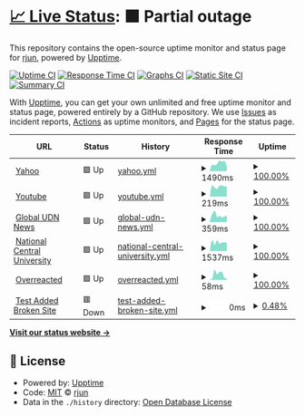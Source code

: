 # [📈 Live Status](https://xxrjun.github.io/upptime): <!--live status--> **🟧 Partial outage**

This repository contains the open-source uptime monitor and status page for [rjun](https://xxrjun.github.io/upptime), powered by [Upptime](https://github.com/upptime/upptime).

[![Uptime CI](https://github.com/xxrjun/upptime/workflows/Uptime%20CI/badge.svg)](https://github.com/xxrjun/upptime/actions?query=workflow%3A%22Uptime+CI%22)
[![Response Time CI](https://github.com/xxrjun/upptime/workflows/Response%20Time%20CI/badge.svg)](https://github.com/xxrjun/upptime/actions?query=workflow%3A%22Response+Time+CI%22)
[![Graphs CI](https://github.com/xxrjun/upptime/workflows/Graphs%20CI/badge.svg)](https://github.com/xxrjun/upptime/actions?query=workflow%3A%22Graphs+CI%22)
[![Static Site CI](https://github.com/xxrjun/upptime/workflows/Static%20Site%20CI/badge.svg)](https://github.com/xxrjun/upptime/actions?query=workflow%3A%22Static+Site+CI%22)
[![Summary CI](https://github.com/xxrjun/upptime/workflows/Summary%20CI/badge.svg)](https://github.com/xxrjun/upptime/actions?query=workflow%3A%22Summary+CI%22)

With [Upptime](https://upptime.js.org), you can get your own unlimited and free uptime monitor and status page, powered entirely by a GitHub repository. We use [Issues](https://github.com/xxrjun/upptime/issues) as incident reports, [Actions](https://github.com/xxrjun/upptime/actions) as uptime monitors, and [Pages](https://xxrjun.github.io/upptime) for the status page.

<!--start: status pages-->
<!-- This summary is generated by Upptime (https://github.com/upptime/upptime) -->
<!-- Do not edit this manually, your changes will be overwritten -->
<!-- prettier-ignore -->
| URL | Status | History | Response Time | Uptime |
| --- | ------ | ------- | ------------- | ------ |
| <img alt="" src="https://favicons.githubusercontent.com/tw.yahoo.com" height="13"> [Yahoo](https://tw.yahoo.com) | 🟩 Up | [yahoo.yml](https://github.com/xxrjun/upptime/commits/HEAD/history/yahoo.yml) | <details><summary><img alt="Response time graph" src="./graphs/yahoo/response-time-week.png" height="20"> 1490ms</summary><br><a href="https://xxrjun.github.io/upptime/history/yahoo"><img alt="Response time 1490" src="https://img.shields.io/endpoint?url=https%3A%2F%2Fraw.githubusercontent.com%2Fxxrjun%2Fupptime%2FHEAD%2Fapi%2Fyahoo%2Fresponse-time.json"></a><br><a href="https://xxrjun.github.io/upptime/history/yahoo"><img alt="24-hour response time 1490" src="https://img.shields.io/endpoint?url=https%3A%2F%2Fraw.githubusercontent.com%2Fxxrjun%2Fupptime%2FHEAD%2Fapi%2Fyahoo%2Fresponse-time-day.json"></a><br><a href="https://xxrjun.github.io/upptime/history/yahoo"><img alt="7-day response time 1490" src="https://img.shields.io/endpoint?url=https%3A%2F%2Fraw.githubusercontent.com%2Fxxrjun%2Fupptime%2FHEAD%2Fapi%2Fyahoo%2Fresponse-time-week.json"></a><br><a href="https://xxrjun.github.io/upptime/history/yahoo"><img alt="30-day response time 1490" src="https://img.shields.io/endpoint?url=https%3A%2F%2Fraw.githubusercontent.com%2Fxxrjun%2Fupptime%2FHEAD%2Fapi%2Fyahoo%2Fresponse-time-month.json"></a><br><a href="https://xxrjun.github.io/upptime/history/yahoo"><img alt="1-year response time 1490" src="https://img.shields.io/endpoint?url=https%3A%2F%2Fraw.githubusercontent.com%2Fxxrjun%2Fupptime%2FHEAD%2Fapi%2Fyahoo%2Fresponse-time-year.json"></a></details> | <details><summary><a href="https://xxrjun.github.io/upptime/history/yahoo">100.00%</a></summary><a href="https://xxrjun.github.io/upptime/history/yahoo"><img alt="All-time uptime 100.00%" src="https://img.shields.io/endpoint?url=https%3A%2F%2Fraw.githubusercontent.com%2Fxxrjun%2Fupptime%2FHEAD%2Fapi%2Fyahoo%2Fuptime.json"></a><br><a href="https://xxrjun.github.io/upptime/history/yahoo"><img alt="24-hour uptime 100.00%" src="https://img.shields.io/endpoint?url=https%3A%2F%2Fraw.githubusercontent.com%2Fxxrjun%2Fupptime%2FHEAD%2Fapi%2Fyahoo%2Fuptime-day.json"></a><br><a href="https://xxrjun.github.io/upptime/history/yahoo"><img alt="7-day uptime 100.00%" src="https://img.shields.io/endpoint?url=https%3A%2F%2Fraw.githubusercontent.com%2Fxxrjun%2Fupptime%2FHEAD%2Fapi%2Fyahoo%2Fuptime-week.json"></a><br><a href="https://xxrjun.github.io/upptime/history/yahoo"><img alt="30-day uptime 100.00%" src="https://img.shields.io/endpoint?url=https%3A%2F%2Fraw.githubusercontent.com%2Fxxrjun%2Fupptime%2FHEAD%2Fapi%2Fyahoo%2Fuptime-month.json"></a><br><a href="https://xxrjun.github.io/upptime/history/yahoo"><img alt="1-year uptime 100.00%" src="https://img.shields.io/endpoint?url=https%3A%2F%2Fraw.githubusercontent.com%2Fxxrjun%2Fupptime%2FHEAD%2Fapi%2Fyahoo%2Fuptime-year.json"></a></details>
| <img alt="" src="https://favicons.githubusercontent.com/www.youtube.com" height="13"> [Youtube](https://www.youtube.com/) | 🟩 Up | [youtube.yml](https://github.com/xxrjun/upptime/commits/HEAD/history/youtube.yml) | <details><summary><img alt="Response time graph" src="./graphs/youtube/response-time-week.png" height="20"> 219ms</summary><br><a href="https://xxrjun.github.io/upptime/history/youtube"><img alt="Response time 219" src="https://img.shields.io/endpoint?url=https%3A%2F%2Fraw.githubusercontent.com%2Fxxrjun%2Fupptime%2FHEAD%2Fapi%2Fyoutube%2Fresponse-time.json"></a><br><a href="https://xxrjun.github.io/upptime/history/youtube"><img alt="24-hour response time 219" src="https://img.shields.io/endpoint?url=https%3A%2F%2Fraw.githubusercontent.com%2Fxxrjun%2Fupptime%2FHEAD%2Fapi%2Fyoutube%2Fresponse-time-day.json"></a><br><a href="https://xxrjun.github.io/upptime/history/youtube"><img alt="7-day response time 219" src="https://img.shields.io/endpoint?url=https%3A%2F%2Fraw.githubusercontent.com%2Fxxrjun%2Fupptime%2FHEAD%2Fapi%2Fyoutube%2Fresponse-time-week.json"></a><br><a href="https://xxrjun.github.io/upptime/history/youtube"><img alt="30-day response time 219" src="https://img.shields.io/endpoint?url=https%3A%2F%2Fraw.githubusercontent.com%2Fxxrjun%2Fupptime%2FHEAD%2Fapi%2Fyoutube%2Fresponse-time-month.json"></a><br><a href="https://xxrjun.github.io/upptime/history/youtube"><img alt="1-year response time 219" src="https://img.shields.io/endpoint?url=https%3A%2F%2Fraw.githubusercontent.com%2Fxxrjun%2Fupptime%2FHEAD%2Fapi%2Fyoutube%2Fresponse-time-year.json"></a></details> | <details><summary><a href="https://xxrjun.github.io/upptime/history/youtube">100.00%</a></summary><a href="https://xxrjun.github.io/upptime/history/youtube"><img alt="All-time uptime 100.00%" src="https://img.shields.io/endpoint?url=https%3A%2F%2Fraw.githubusercontent.com%2Fxxrjun%2Fupptime%2FHEAD%2Fapi%2Fyoutube%2Fuptime.json"></a><br><a href="https://xxrjun.github.io/upptime/history/youtube"><img alt="24-hour uptime 100.00%" src="https://img.shields.io/endpoint?url=https%3A%2F%2Fraw.githubusercontent.com%2Fxxrjun%2Fupptime%2FHEAD%2Fapi%2Fyoutube%2Fuptime-day.json"></a><br><a href="https://xxrjun.github.io/upptime/history/youtube"><img alt="7-day uptime 100.00%" src="https://img.shields.io/endpoint?url=https%3A%2F%2Fraw.githubusercontent.com%2Fxxrjun%2Fupptime%2FHEAD%2Fapi%2Fyoutube%2Fuptime-week.json"></a><br><a href="https://xxrjun.github.io/upptime/history/youtube"><img alt="30-day uptime 100.00%" src="https://img.shields.io/endpoint?url=https%3A%2F%2Fraw.githubusercontent.com%2Fxxrjun%2Fupptime%2FHEAD%2Fapi%2Fyoutube%2Fuptime-month.json"></a><br><a href="https://xxrjun.github.io/upptime/history/youtube"><img alt="1-year uptime 100.00%" src="https://img.shields.io/endpoint?url=https%3A%2F%2Fraw.githubusercontent.com%2Fxxrjun%2Fupptime%2FHEAD%2Fapi%2Fyoutube%2Fuptime-year.json"></a></details>
| <img alt="" src="https://favicons.githubusercontent.com/global.udn.com" height="13"> [Global UDN News](https://global.udn.com/) | 🟩 Up | [global-udn-news.yml](https://github.com/xxrjun/upptime/commits/HEAD/history/global-udn-news.yml) | <details><summary><img alt="Response time graph" src="./graphs/global-udn-news/response-time-week.png" height="20"> 359ms</summary><br><a href="https://xxrjun.github.io/upptime/history/global-udn-news"><img alt="Response time 359" src="https://img.shields.io/endpoint?url=https%3A%2F%2Fraw.githubusercontent.com%2Fxxrjun%2Fupptime%2FHEAD%2Fapi%2Fglobal-udn-news%2Fresponse-time.json"></a><br><a href="https://xxrjun.github.io/upptime/history/global-udn-news"><img alt="24-hour response time 359" src="https://img.shields.io/endpoint?url=https%3A%2F%2Fraw.githubusercontent.com%2Fxxrjun%2Fupptime%2FHEAD%2Fapi%2Fglobal-udn-news%2Fresponse-time-day.json"></a><br><a href="https://xxrjun.github.io/upptime/history/global-udn-news"><img alt="7-day response time 359" src="https://img.shields.io/endpoint?url=https%3A%2F%2Fraw.githubusercontent.com%2Fxxrjun%2Fupptime%2FHEAD%2Fapi%2Fglobal-udn-news%2Fresponse-time-week.json"></a><br><a href="https://xxrjun.github.io/upptime/history/global-udn-news"><img alt="30-day response time 359" src="https://img.shields.io/endpoint?url=https%3A%2F%2Fraw.githubusercontent.com%2Fxxrjun%2Fupptime%2FHEAD%2Fapi%2Fglobal-udn-news%2Fresponse-time-month.json"></a><br><a href="https://xxrjun.github.io/upptime/history/global-udn-news"><img alt="1-year response time 359" src="https://img.shields.io/endpoint?url=https%3A%2F%2Fraw.githubusercontent.com%2Fxxrjun%2Fupptime%2FHEAD%2Fapi%2Fglobal-udn-news%2Fresponse-time-year.json"></a></details> | <details><summary><a href="https://xxrjun.github.io/upptime/history/global-udn-news">100.00%</a></summary><a href="https://xxrjun.github.io/upptime/history/global-udn-news"><img alt="All-time uptime 100.00%" src="https://img.shields.io/endpoint?url=https%3A%2F%2Fraw.githubusercontent.com%2Fxxrjun%2Fupptime%2FHEAD%2Fapi%2Fglobal-udn-news%2Fuptime.json"></a><br><a href="https://xxrjun.github.io/upptime/history/global-udn-news"><img alt="24-hour uptime 100.00%" src="https://img.shields.io/endpoint?url=https%3A%2F%2Fraw.githubusercontent.com%2Fxxrjun%2Fupptime%2FHEAD%2Fapi%2Fglobal-udn-news%2Fuptime-day.json"></a><br><a href="https://xxrjun.github.io/upptime/history/global-udn-news"><img alt="7-day uptime 100.00%" src="https://img.shields.io/endpoint?url=https%3A%2F%2Fraw.githubusercontent.com%2Fxxrjun%2Fupptime%2FHEAD%2Fapi%2Fglobal-udn-news%2Fuptime-week.json"></a><br><a href="https://xxrjun.github.io/upptime/history/global-udn-news"><img alt="30-day uptime 100.00%" src="https://img.shields.io/endpoint?url=https%3A%2F%2Fraw.githubusercontent.com%2Fxxrjun%2Fupptime%2FHEAD%2Fapi%2Fglobal-udn-news%2Fuptime-month.json"></a><br><a href="https://xxrjun.github.io/upptime/history/global-udn-news"><img alt="1-year uptime 100.00%" src="https://img.shields.io/endpoint?url=https%3A%2F%2Fraw.githubusercontent.com%2Fxxrjun%2Fupptime%2FHEAD%2Fapi%2Fglobal-udn-news%2Fuptime-year.json"></a></details>
| <img alt="" src="https://favicons.githubusercontent.com/www.ncu.edu.tw" height="13"> [National Central University](https://www.ncu.edu.tw/tw/index.html) | 🟩 Up | [national-central-university.yml](https://github.com/xxrjun/upptime/commits/HEAD/history/national-central-university.yml) | <details><summary><img alt="Response time graph" src="./graphs/national-central-university/response-time-week.png" height="20"> 1537ms</summary><br><a href="https://xxrjun.github.io/upptime/history/national-central-university"><img alt="Response time 1537" src="https://img.shields.io/endpoint?url=https%3A%2F%2Fraw.githubusercontent.com%2Fxxrjun%2Fupptime%2FHEAD%2Fapi%2Fnational-central-university%2Fresponse-time.json"></a><br><a href="https://xxrjun.github.io/upptime/history/national-central-university"><img alt="24-hour response time 1537" src="https://img.shields.io/endpoint?url=https%3A%2F%2Fraw.githubusercontent.com%2Fxxrjun%2Fupptime%2FHEAD%2Fapi%2Fnational-central-university%2Fresponse-time-day.json"></a><br><a href="https://xxrjun.github.io/upptime/history/national-central-university"><img alt="7-day response time 1537" src="https://img.shields.io/endpoint?url=https%3A%2F%2Fraw.githubusercontent.com%2Fxxrjun%2Fupptime%2FHEAD%2Fapi%2Fnational-central-university%2Fresponse-time-week.json"></a><br><a href="https://xxrjun.github.io/upptime/history/national-central-university"><img alt="30-day response time 1537" src="https://img.shields.io/endpoint?url=https%3A%2F%2Fraw.githubusercontent.com%2Fxxrjun%2Fupptime%2FHEAD%2Fapi%2Fnational-central-university%2Fresponse-time-month.json"></a><br><a href="https://xxrjun.github.io/upptime/history/national-central-university"><img alt="1-year response time 1537" src="https://img.shields.io/endpoint?url=https%3A%2F%2Fraw.githubusercontent.com%2Fxxrjun%2Fupptime%2FHEAD%2Fapi%2Fnational-central-university%2Fresponse-time-year.json"></a></details> | <details><summary><a href="https://xxrjun.github.io/upptime/history/national-central-university">100.00%</a></summary><a href="https://xxrjun.github.io/upptime/history/national-central-university"><img alt="All-time uptime 100.00%" src="https://img.shields.io/endpoint?url=https%3A%2F%2Fraw.githubusercontent.com%2Fxxrjun%2Fupptime%2FHEAD%2Fapi%2Fnational-central-university%2Fuptime.json"></a><br><a href="https://xxrjun.github.io/upptime/history/national-central-university"><img alt="24-hour uptime 100.00%" src="https://img.shields.io/endpoint?url=https%3A%2F%2Fraw.githubusercontent.com%2Fxxrjun%2Fupptime%2FHEAD%2Fapi%2Fnational-central-university%2Fuptime-day.json"></a><br><a href="https://xxrjun.github.io/upptime/history/national-central-university"><img alt="7-day uptime 100.00%" src="https://img.shields.io/endpoint?url=https%3A%2F%2Fraw.githubusercontent.com%2Fxxrjun%2Fupptime%2FHEAD%2Fapi%2Fnational-central-university%2Fuptime-week.json"></a><br><a href="https://xxrjun.github.io/upptime/history/national-central-university"><img alt="30-day uptime 100.00%" src="https://img.shields.io/endpoint?url=https%3A%2F%2Fraw.githubusercontent.com%2Fxxrjun%2Fupptime%2FHEAD%2Fapi%2Fnational-central-university%2Fuptime-month.json"></a><br><a href="https://xxrjun.github.io/upptime/history/national-central-university"><img alt="1-year uptime 100.00%" src="https://img.shields.io/endpoint?url=https%3A%2F%2Fraw.githubusercontent.com%2Fxxrjun%2Fupptime%2FHEAD%2Fapi%2Fnational-central-university%2Fuptime-year.json"></a></details>
| <img alt="" src="https://favicons.githubusercontent.com/overreacted.io" height="13"> [Overreacted](https://overreacted.io/) | 🟩 Up | [overreacted.yml](https://github.com/xxrjun/upptime/commits/HEAD/history/overreacted.yml) | <details><summary><img alt="Response time graph" src="./graphs/overreacted/response-time-week.png" height="20"> 58ms</summary><br><a href="https://xxrjun.github.io/upptime/history/overreacted"><img alt="Response time 58" src="https://img.shields.io/endpoint?url=https%3A%2F%2Fraw.githubusercontent.com%2Fxxrjun%2Fupptime%2FHEAD%2Fapi%2Foverreacted%2Fresponse-time.json"></a><br><a href="https://xxrjun.github.io/upptime/history/overreacted"><img alt="24-hour response time 58" src="https://img.shields.io/endpoint?url=https%3A%2F%2Fraw.githubusercontent.com%2Fxxrjun%2Fupptime%2FHEAD%2Fapi%2Foverreacted%2Fresponse-time-day.json"></a><br><a href="https://xxrjun.github.io/upptime/history/overreacted"><img alt="7-day response time 58" src="https://img.shields.io/endpoint?url=https%3A%2F%2Fraw.githubusercontent.com%2Fxxrjun%2Fupptime%2FHEAD%2Fapi%2Foverreacted%2Fresponse-time-week.json"></a><br><a href="https://xxrjun.github.io/upptime/history/overreacted"><img alt="30-day response time 58" src="https://img.shields.io/endpoint?url=https%3A%2F%2Fraw.githubusercontent.com%2Fxxrjun%2Fupptime%2FHEAD%2Fapi%2Foverreacted%2Fresponse-time-month.json"></a><br><a href="https://xxrjun.github.io/upptime/history/overreacted"><img alt="1-year response time 58" src="https://img.shields.io/endpoint?url=https%3A%2F%2Fraw.githubusercontent.com%2Fxxrjun%2Fupptime%2FHEAD%2Fapi%2Foverreacted%2Fresponse-time-year.json"></a></details> | <details><summary><a href="https://xxrjun.github.io/upptime/history/overreacted">100.00%</a></summary><a href="https://xxrjun.github.io/upptime/history/overreacted"><img alt="All-time uptime 100.00%" src="https://img.shields.io/endpoint?url=https%3A%2F%2Fraw.githubusercontent.com%2Fxxrjun%2Fupptime%2FHEAD%2Fapi%2Foverreacted%2Fuptime.json"></a><br><a href="https://xxrjun.github.io/upptime/history/overreacted"><img alt="24-hour uptime 100.00%" src="https://img.shields.io/endpoint?url=https%3A%2F%2Fraw.githubusercontent.com%2Fxxrjun%2Fupptime%2FHEAD%2Fapi%2Foverreacted%2Fuptime-day.json"></a><br><a href="https://xxrjun.github.io/upptime/history/overreacted"><img alt="7-day uptime 100.00%" src="https://img.shields.io/endpoint?url=https%3A%2F%2Fraw.githubusercontent.com%2Fxxrjun%2Fupptime%2FHEAD%2Fapi%2Foverreacted%2Fuptime-week.json"></a><br><a href="https://xxrjun.github.io/upptime/history/overreacted"><img alt="30-day uptime 100.00%" src="https://img.shields.io/endpoint?url=https%3A%2F%2Fraw.githubusercontent.com%2Fxxrjun%2Fupptime%2FHEAD%2Fapi%2Foverreacted%2Fuptime-month.json"></a><br><a href="https://xxrjun.github.io/upptime/history/overreacted"><img alt="1-year uptime 100.00%" src="https://img.shields.io/endpoint?url=https%3A%2F%2Fraw.githubusercontent.com%2Fxxrjun%2Fupptime%2FHEAD%2Fapi%2Foverreacted%2Fuptime-year.json"></a></details>
| <img alt="" src="https://favicons.githubusercontent.com/thisisawebsitedoesnotexistaddedbyme.asjdnoi.xxjrun" height="13"> [Test Added Broken Site](https://thisisawebsitedoesnotexistaddedbyme.asjdnoi.xxjrun) | 🟥 Down | [test-added-broken-site.yml](https://github.com/xxrjun/upptime/commits/HEAD/history/test-added-broken-site.yml) | <details><summary><img alt="Response time graph" src="./graphs/test-added-broken-site/response-time-week.png" height="20"> 0ms</summary><br><a href="https://xxrjun.github.io/upptime/history/test-added-broken-site"><img alt="Response time 0" src="https://img.shields.io/endpoint?url=https%3A%2F%2Fraw.githubusercontent.com%2Fxxrjun%2Fupptime%2FHEAD%2Fapi%2Ftest-added-broken-site%2Fresponse-time.json"></a><br><a href="https://xxrjun.github.io/upptime/history/test-added-broken-site"><img alt="24-hour response time 0" src="https://img.shields.io/endpoint?url=https%3A%2F%2Fraw.githubusercontent.com%2Fxxrjun%2Fupptime%2FHEAD%2Fapi%2Ftest-added-broken-site%2Fresponse-time-day.json"></a><br><a href="https://xxrjun.github.io/upptime/history/test-added-broken-site"><img alt="7-day response time 0" src="https://img.shields.io/endpoint?url=https%3A%2F%2Fraw.githubusercontent.com%2Fxxrjun%2Fupptime%2FHEAD%2Fapi%2Ftest-added-broken-site%2Fresponse-time-week.json"></a><br><a href="https://xxrjun.github.io/upptime/history/test-added-broken-site"><img alt="30-day response time 0" src="https://img.shields.io/endpoint?url=https%3A%2F%2Fraw.githubusercontent.com%2Fxxrjun%2Fupptime%2FHEAD%2Fapi%2Ftest-added-broken-site%2Fresponse-time-month.json"></a><br><a href="https://xxrjun.github.io/upptime/history/test-added-broken-site"><img alt="1-year response time 0" src="https://img.shields.io/endpoint?url=https%3A%2F%2Fraw.githubusercontent.com%2Fxxrjun%2Fupptime%2FHEAD%2Fapi%2Ftest-added-broken-site%2Fresponse-time-year.json"></a></details> | <details><summary><a href="https://xxrjun.github.io/upptime/history/test-added-broken-site">0.48%</a></summary><a href="https://xxrjun.github.io/upptime/history/test-added-broken-site"><img alt="All-time uptime 0.48%" src="https://img.shields.io/endpoint?url=https%3A%2F%2Fraw.githubusercontent.com%2Fxxrjun%2Fupptime%2FHEAD%2Fapi%2Ftest-added-broken-site%2Fuptime.json"></a><br><a href="https://xxrjun.github.io/upptime/history/test-added-broken-site"><img alt="24-hour uptime 0.48%" src="https://img.shields.io/endpoint?url=https%3A%2F%2Fraw.githubusercontent.com%2Fxxrjun%2Fupptime%2FHEAD%2Fapi%2Ftest-added-broken-site%2Fuptime-day.json"></a><br><a href="https://xxrjun.github.io/upptime/history/test-added-broken-site"><img alt="7-day uptime 0.48%" src="https://img.shields.io/endpoint?url=https%3A%2F%2Fraw.githubusercontent.com%2Fxxrjun%2Fupptime%2FHEAD%2Fapi%2Ftest-added-broken-site%2Fuptime-week.json"></a><br><a href="https://xxrjun.github.io/upptime/history/test-added-broken-site"><img alt="30-day uptime 0.48%" src="https://img.shields.io/endpoint?url=https%3A%2F%2Fraw.githubusercontent.com%2Fxxrjun%2Fupptime%2FHEAD%2Fapi%2Ftest-added-broken-site%2Fuptime-month.json"></a><br><a href="https://xxrjun.github.io/upptime/history/test-added-broken-site"><img alt="1-year uptime 0.48%" src="https://img.shields.io/endpoint?url=https%3A%2F%2Fraw.githubusercontent.com%2Fxxrjun%2Fupptime%2FHEAD%2Fapi%2Ftest-added-broken-site%2Fuptime-year.json"></a></details>

<!--end: status pages-->

[**Visit our status website →**](https://xxrjun.github.io/upptime)

## 📄 License

- Powered by: [Upptime](https://github.com/upptime/upptime)
- Code: [MIT](./LICENSE) © [rjun](https://xxrjun.github.io/upptime)
- Data in the `./history` directory: [Open Database License](https://opendatacommons.org/licenses/odbl/1-0/)
